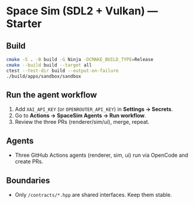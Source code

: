 # Space Sim (SDL2 + Vulkan) — Starter

## Build
```bash
cmake -S . -B build -G Ninja -DCMAKE_BUILD_TYPE=Release
cmake --build build --target all
ctest --test-dir build --output-on-failure
./build/apps/sandbox/sandbox
```

## Run the agent workflow
1. Add `XAI_API_KEY` (or `OPENROUTER_API_KEY`) in **Settings → Secrets**.
2. Go to **Actions → SpaceSim Agents → Run workflow**.
3. Review the three PRs (renderer/sim/ui), merge, repeat.

## Agents

* Three GitHub Actions agents (renderer, sim, ui) run via OpenCode and create PRs.

## Boundaries

* Only `/contracts/*.hpp` are shared interfaces. Keep them stable.